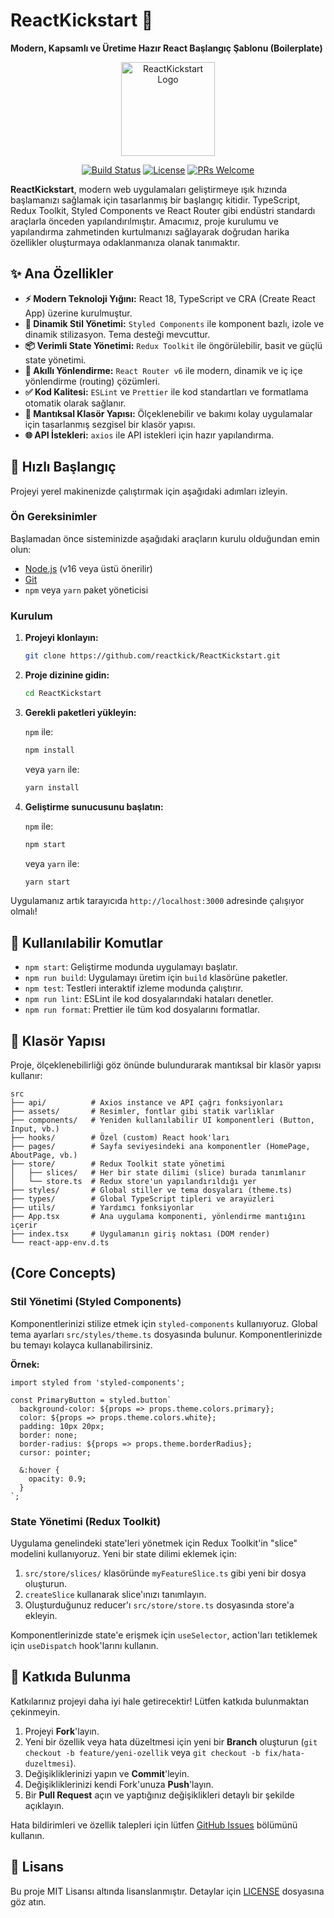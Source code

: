 # ReactKickstart 🚀

**Modern, Kapsamlı ve Üretime Hazır React Başlangıç Şablonu (Boilerplate)**

<p align="center">
  <img src="https://raw.githubusercontent.com/reactkick/ReactKickstart/main/.github/logo.png" alt="ReactKickstart Logo" width="150"/>
</p>

<p align="center">
  <!-- Projeniz için uygun olanları ekleyebilirsiniz -->
  <a href="https://github.com/reactkick/ReactKickstart/actions"><img src="https://img.shields.io/github/actions/workflow/status/reactkick/ReactKickstart/main.yml?branch=main&style=for-the-badge" alt="Build Status"></a>
  <a href="https://github.com/reactkick/ReactKickstart/blob/main/LICENSE"><img src="https://img.shields.io/github/license/reactkick/ReactKickstart?style=for-the-badge" alt="License"></a>
  <a href="https://github.com/reactkick/ReactKickstart/pulls"><img src="https://img.shields.io/badge/PRs-welcome-brightgreen.svg?style=for-the-badge" alt="PRs Welcome"></a>
</p>

**ReactKickstart**, modern web uygulamaları geliştirmeye ışık hızında başlamanızı sağlamak için tasarlanmış bir başlangıç kitidir. TypeScript, Redux Toolkit, Styled Components ve React Router gibi endüstri standardı araçlarla önceden yapılandırılmıştır. Amacımız, proje kurulumu ve yapılandırma zahmetinden kurtulmanızı sağlayarak doğrudan harika özellikler oluşturmaya odaklanmanıza olanak tanımaktır.

## ✨ Ana Özellikler

- **⚡️ Modern Teknoloji Yığını:** React 18, TypeScript ve CRA (Create React App) üzerine kurulmuştur.
- **💅 Dinamik Stil Yönetimi:** `Styled Components` ile komponent bazlı, izole ve dinamik stilizasyon. Tema desteği mevcuttur.
- **📦 Verimli State Yönetimi:** `Redux Toolkit` ile öngörülebilir, basit ve güçlü state yönetimi.
- **🧭 Akıllı Yönlendirme:** `React Router v6` ile modern, dinamik ve iç içe yönlendirme (routing) çözümleri.
- **✅ Kod Kalitesi:** `ESLint` ve `Prettier` ile kod standartları ve formatlama otomatik olarak sağlanır.
- **📁 Mantıksal Klasör Yapısı:** Ölçeklenebilir ve bakımı kolay uygulamalar için tasarlanmış sezgisel bir klasör yapısı.
- **🌐 API İstekleri:** `axios` ile API istekleri için hazır yapılandırma.

## 🏁 Hızlı Başlangıç

Projeyi yerel makinenizde çalıştırmak için aşağıdaki adımları izleyin.

### Ön Gereksinimler

Başlamadan önce sisteminizde aşağıdaki araçların kurulu olduğundan emin olun:
- [Node.js](https://nodejs.org/) (v16 veya üstü önerilir)
- [Git](https://git-scm.com/)
- `npm` veya `yarn` paket yöneticisi

### Kurulum

1.  **Projeyi klonlayın:**
    ```bash
    git clone https://github.com/reactkick/ReactKickstart.git
    ```

2.  **Proje dizinine gidin:**
    ```bash
    cd ReactKickstart
    ```

3.  **Gerekli paketleri yükleyin:**

    `npm` ile:
    ```bash
    npm install
    ```
    veya `yarn` ile:
    ```bash
    yarn install
    ```

4.  **Geliştirme sunucusunu başlatın:**

    `npm` ile:
    ```bash
    npm start
    ```
    veya `yarn` ile:
    ```bash
    yarn start
    ```

Uygulamanız artık tarayıcıda `http://localhost:3000` adresinde çalışıyor olmalı!

## 📜 Kullanılabilir Komutlar

- `npm start`: Geliştirme modunda uygulamayı başlatır.
- `npm run build`: Uygulamayı üretim için `build` klasörüne paketler.
- `npm test`: Testleri interaktif izleme modunda çalıştırır.
- `npm run lint`: ESLint ile kod dosyalarındaki hataları denetler.
- `npm run format`: Prettier ile tüm kod dosyalarını formatlar.

## 📁 Klasör Yapısı

Proje, ölçeklenebilirliği göz önünde bulundurarak mantıksal bir klasör yapısı kullanır:

```
src
├── api/          # Axios instance ve API çağrı fonksiyonları
├── assets/       # Resimler, fontlar gibi statik varlıklar
├── components/   # Yeniden kullanılabilir UI komponentleri (Button, Input, vb.)
├── hooks/        # Özel (custom) React hook'ları
├── pages/        # Sayfa seviyesindeki ana komponentler (HomePage, AboutPage, vb.)
├── store/        # Redux Toolkit state yönetimi
│   ├── slices/   # Her bir state dilimi (slice) burada tanımlanır
│   └── store.ts  # Redux store'un yapılandırıldığı yer
├── styles/       # Global stiller ve tema dosyaları (theme.ts)
├── types/        # Global TypeScript tipleri ve arayüzleri
├── utils/        # Yardımcı fonksiyonlar
├── App.tsx       # Ana uygulama komponenti, yönlendirme mantığını içerir
├── index.tsx     # Uygulamanın giriş noktası (DOM render)
└── react-app-env.d.ts
```

##  (Core Concepts)

### Stil Yönetimi (Styled Components)

Komponentlerinizi stilize etmek için `styled-components` kullanıyoruz. Global tema ayarları `src/styles/theme.ts` dosyasında bulunur. Komponentlerinizde bu temayı kolayca kullanabilirsiniz.

**Örnek:**
```tsx
import styled from 'styled-components';

const PrimaryButton = styled.button`
  background-color: ${props => props.theme.colors.primary};
  color: ${props => props.theme.colors.white};
  padding: 10px 20px;
  border: none;
  border-radius: ${props => props.theme.borderRadius};
  cursor: pointer;

  &:hover {
    opacity: 0.9;
  }
`;
```

### State Yönetimi (Redux Toolkit)

Uygulama genelindeki state'leri yönetmek için Redux Toolkit'in "slice" modelini kullanıyoruz. Yeni bir state dilimi eklemek için:

1.  `src/store/slices/` klasöründe `myFeatureSlice.ts` gibi yeni bir dosya oluşturun.
2.  `createSlice` kullanarak slice'ınızı tanımlayın.
3.  Oluşturduğunuz reducer'ı `src/store/store.ts` dosyasında store'a ekleyin.

Komponentlerinizde state'e erişmek için `useSelector`, action'ları tetiklemek için `useDispatch` hook'larını kullanın.

## 🤝 Katkıda Bulunma

Katkılarınız projeyi daha iyi hale getirecektir! Lütfen katkıda bulunmaktan çekinmeyin.

1.  Projeyi **Fork**'layın.
2.  Yeni bir özellik veya hata düzeltmesi için yeni bir **Branch** oluşturun (`git checkout -b feature/yeni-ozellik` veya `git checkout -b fix/hata-duzeltmesi`).
3.  Değişikliklerinizi yapın ve **Commit**'leyin.
4.  Değişikliklerinizi kendi Fork'unuza **Push**'layın.
5.  Bir **Pull Request** açın ve yaptığınız değişiklikleri detaylı bir şekilde açıklayın.

Hata bildirimleri ve özellik talepleri için lütfen [GitHub Issues](https://github.com/reactkick/ReactKickstart/issues) bölümünü kullanın.

## 📄 Lisans

Bu proje MIT Lisansı altında lisanslanmıştır. Detaylar için [LICENSE](LICENSE) dosyasına göz atın.
